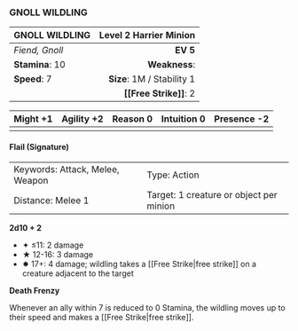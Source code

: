 ### GNOLL WILDLING

| GNOLL WILDLING  | **Level 2 Harrier Minion** |
| :-------------- | -------------------------: |
| *Fiend, Gnoll*  |                   **EV 5** |
| **Stamina**: 10 |              **Weakness**: |
| **Speed**: 7    | **Size**: 1M / Stability 1 |
|                 |     **[[Free Strike]]**: 2 |

| **Might** +1 | **Agility** +2 | **Reason** 0 | **Intuition** 0 | **Presence** -2 |
| ------------ | -------------- | ------------ | --------------- | --------------- |
|              |                |              |                 |                 |

#### Flail (Signature)

|                                 |                                         |
| :------------------------------ | :-------------------------------------- |
| Keywords: Attack, Melee, Weapon | Type: Action                            |
| Distance: Melee 1               | Target: 1 creature or object per minion |

**2d10 + 2**

- ✦ ≤11: 2 damage
- ★ 12-16: 3 damage
- ✸ 17+: 4 damage; wildling takes a [[Free Strike|free strike]] on a creature adjacent to the target

**Death Frenzy**

Whenever an ally within 7 is reduced to 0 Stamina, the wildling moves up to their speed and makes a [[Free Strike|free strike]].
